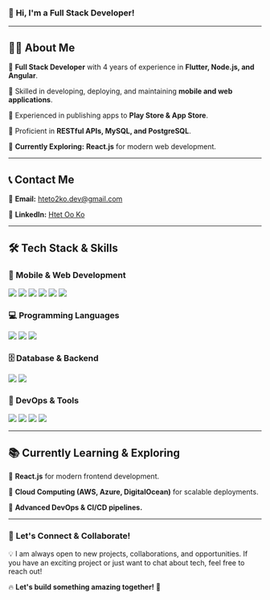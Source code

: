 ### 🚀 **Hi, I'm a Full Stack Developer!**  

---

## 👨‍💻 About Me

🔹 **Full Stack Developer** with 4 years of experience in **Flutter, Node.js, and Angular**.

🔹 Skilled in developing, deploying, and maintaining **mobile and web applications**.

🔹 Experienced in publishing apps to **Play Store & App Store**.

🔹 Proficient in **RESTful APIs, MySQL, and PostgreSQL**.

🔹 **Currently Exploring:** **React.js** for modern web development.

---

## 📞 **Contact Me**

📧 **Email:** [hteto2ko.dev@gmail.com](mailto:hteto2ko.dev@gmail.com)

💼 **LinkedIn:** [Htet Oo Ko](https://www.linkedin.com/in/htet-oo-ko/)


---

## 🛠️ **Tech Stack & Skills**

### **📱 Mobile & Web Development**

<p align="left">
  <img src="https://img.shields.io/badge/Flutter-02569B?style=for-the-badge&logo=flutter&logoColor=white" />
  <img src="https://img.shields.io/badge/Dart-0175C2?style=for-the-badge&logo=dart&logoColor=white" />
  <img src="https://img.shields.io/badge/Node.js-339933?style=for-the-badge&logo=nodedotjs&logoColor=white" />
  <img src="https://img.shields.io/badge/Angular-DD0031?style=for-the-badge&logo=angular&logoColor=white" />
  <img src="https://img.shields.io/badge/React-61DAFB?style=for-the-badge&logo=react&logoColor=black" />
  <img src="https://img.shields.io/badge/Flask-000000?style=for-the-badge&logo=flask&logoColor=white" />
</p>


### **💻 Programming Languages**

<p align="left">
  <img src="https://img.shields.io/badge/JavaScript-F7DF1E?style=for-the-badge&logo=javascript&logoColor=black" />
  <img src="https://img.shields.io/badge/TypeScript-3178C6?style=for-the-badge&logo=typescript&logoColor=white" />
  <img src="https://img.shields.io/badge/Python-3776AB?style=for-the-badge&logo=python&logoColor=white" />
</p>


### **🗄️ Database & Backend**

<p align="left">
  <img src="https://img.shields.io/badge/PostgreSQL-4169E1?style=for-the-badge&logo=postgresql&logoColor=white" />
  <img src="https://img.shields.io/badge/MySQL-4479A1?style=for-the-badge&logo=mysql&logoColor=white" />
</p>


### **🚀 DevOps & Tools**

<p align="left">
  <img src="https://img.shields.io/badge/Git-F05032?style=for-the-badge&logo=git&logoColor=white" />
  <img src="https://img.shields.io/badge/GitHub-181717?style=for-the-badge&logo=github&logoColor=white" />
  <img src="https://img.shields.io/badge/Firebase-FFCA28?style=for-the-badge&logo=firebase&logoColor=black" />
  <img src="https://img.shields.io/badge/DigitalOcean-0080FF?style=for-the-badge&logo=digitalocean&logoColor=white" />
</p>


---

## 📚 **Currently Learning & Exploring**

🔹 **React.js** for modern frontend development.

🔹 **Cloud Computing (AWS, Azure, DigitalOcean)** for scalable deployments.

🔹 **Advanced DevOps & CI/CD pipelines.**

---

### 🎯 **Let's Connect & Collaborate!**

💡 I am always open to new projects, collaborations, and opportunities. If you have an exciting project or just want to chat about tech, feel free to reach out!

🔥 **Let's build something amazing together!** 🚀
